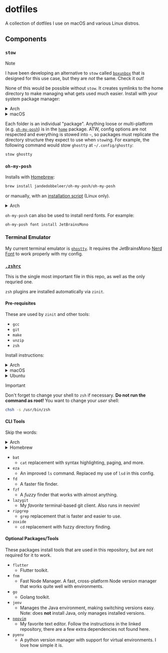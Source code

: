 # dotfiles

A collection of dotfiles I use on macOS and various Linux distros.

## Components

### `stow`

> [!NOTE]
> I have been developing an alternative to `stow` called [`boxunbox`](https://github.com/dablenparty/boxunbox) that is designed for this use case, but they are _not_ the same. Check it out!

None of this would be possible without `stow`. It creates symlinks to the home directory to make managing what gets used much easier. Install with your system package manager:

<details>

<summary>Arch</summary>

```bash
sudo pacman -S stow
```

</details>

<details>

<summary>macOS</summary>

```bash
brew install stow
```

</details>

Each folder is an individual "package". Anything loose or multi-platform (e.g. [`oh-my-posh`](home/zen.omp.toml)) is in the [`home`](home/) package. ATW, config options are not respected and everything is stowed into `~`, so packages must replicate the directory structure they expect to use when `stow`ing. For example, the following command would stow `ghostty` at `~/.config/ghostty`:

```bash
stow ghostty
```

### `oh-my-posh`

Installs with [Homebrew](https://brew.sh/):

```bash
brew install jandedobbeleer/oh-my-posh/oh-my-posh
```

or manually, with an [installation script](https://ohmyposh.dev/docs/installation/linux) (Linux only).

<details>

  <summary>Arch</summary>

If you're using Arch Linux and don't want to use **Homebrew**, there is an [unofficial AUR package (`oh-my-posh-bin`)](https://aur.archlinux.org/packages/oh-my-posh-bin) that updates daily. Install that with whatever tool you prefer.

</details>

`oh-my-posh` can also be used to install nerd fonts. For example:

```bash
oh-my-posh font install JetBrainsMono
```

### Terminal Emulator

My current terminal emulator is [`ghostty`](https://ghostty.org). It requires the JetBrainsMono [Nerd Font](https://www.nerdfonts.com/font-downloads) to work properly with my config.

### [`.zshrc`](home/.zshrc)

This is the single most important file in this repo, as well as the only requried one.

`zsh` plugins are installed automatically via `zinit`.

#### Pre-requisites

These are used by `zinit` and other tools:

- `gcc`
- `git`
- `make`
- `unzip`
- `zsh`

Install instructions:

<details>

<summary>Arch</summary>

Update and install with one command:

```bash
sudo pacman -Syu gcc git make unzip zsh
```

</details>

<details>

<summary>macOS</summary>

Everything should come pre-installed on macOS. If not, use Homebrew to install whatever's missing:

```bash
brew install gcc git make unzip zsh
```

</details>

<details>

<summary>Ubuntu</summary>

First, update your system:

```bash
sudo apt update && sudo apt upgrade -y --fix-missing
```

Then install the packages:

```bash
sudo apt install build-essential git unzip zsh
```

</details>

> [!IMPORTANT]
> Don't forget to change your shell to `zsh` if necessary. **Do not run the command as root!** You want to change your _user_ shell:
>
> ```bash
> chsh -s /usr/bin/zsh
> ```

#### CLI Tools

Skip the words:

<details>

<summary>Arch</summary>

```bash
sudo pacman -S bat eza fd fzf lazygit ripgrep zoxide
```

</details>

<details>

<summary>Homebrew</summary>

```bash
brew install bat eza fd fzf lazygit ripgrep zoxide
```

</details>

- `bat`
  - `cat` replacement with syntax highlighting, paging, and more.
- `eza`
  - An improved `ls` command. Replaced my use of `lsd` in this config.
- `fd`
  - A faster file finder.
- `fzf`
  - A _fuzzy_ finder that works with almost anything.
- `lazygit`
  - My _favorite_ terminal-based git client. Also runs in neovim!
- `ripgrep`
  - `grep` replacement that is faster and easier to use.
- `zoxide`
  - `cd` replacement with fuzzy directory finding.

#### Optional Packages/Tools

These packages install tools that are used in this repository, but are not required for it to work.

- `flutter`
  - Flutter toolkit.
- `fnm`
  - Fast Node Manager. A fast, cross-platform Node version manager that works quite well with environments.
- `go`
  - Golang toolkit.
- `jenv`
  - Manages the Java environment, making switching versions easy. Note: does **not** install Java, only manages installed versions.
- [`neovim`](https://github.com/dablenparty/dablenparty.nvim)
  - My favorite text editor. Follow the instructions in the linked repository, there are a few extra dependencies not found here.
- `pyenv`
  - A python version manager with support for virtual environments. I love how simple it is.
